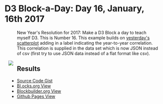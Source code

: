 # D3 Block-a-Day: Day 16, January, 16th 2017

<a href="https://dbetebenner.github.io/D3_01162017/"><img src="https://gist.githubusercontent.com/dbetebenner/ad181211d2917d4748e4c2824fd7e982/raw/082b592d796bba367d384632d8047cd918cf3080/thumbnail.png" align="left" hspace="12" vspace="100"></a>

New Year's Resolution for 2017: Make a D3 Block a day to teach myself D3. This is Number 16. This example
builds on [yesterday's scatterplot](https://github.com/dbetebenner/D3_01152017) adding in a label indicating
the year-to-year correlation. This correlation is supplied in the data set which is now JSON instead of
csv (first try to use JSON data instead of a flat format like csv).

## Results

* [Source Code Gist](https://gist.github.com/dbetebenner/ad181211d2917d4748e4c2824fd7e982)
* [Bl.ocks.org View](http://bl.ocks.org/dbetebenner/ad181211d2917d4748e4c2824fd7e982)
* [Blockbuilder.org View](http://blockbuilder.org/dbetebenner/ad181211d2917d4748e4c2824fd7e982)
* [Github Pages View](https://dbetebenner.github.io/D3_01162017/)
